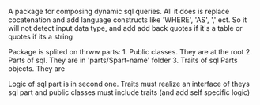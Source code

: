 A package for composing dynamic sql queries.
All it does is replace cocatenation and add language constructs like
'WHERE', 'AS', ',' ect. So it will not detect input data type, and
add add back quotes if it's a table or quotes if its a string


Package is splited on thrww parts:
    1. Public classes. They are at the root
    2. Parts of sql. They are in 'parts/$part-name' folder
    3. Traits of sql Parts objects. They are 


Logic of sql part is in second one. Traits must realize an interface
of theys sql part and public classes must include traits (and add
self specific logic)
